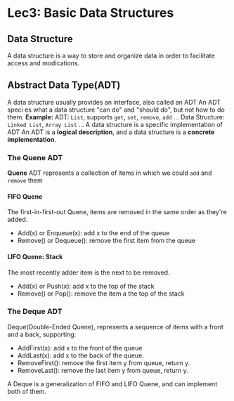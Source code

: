 # Lec3: Basic Data Structures
## Data Structure
A data structure is a way to store and organize data in order to facilitate access and modications.

## Abstract Data Type(ADT)
A data structure usually provides an interface, also called an ADT
An ADT speci es what a data structure "can do" and "should do", but not how to do them.
**Example:**
ADT: `List`, supports `get`, `set`, `remove`, `add` ...
Data Structure: `Linked List`, `Array List` ...
A data structure is a specific implementation of ADT
An ADT is a **logical description**, and a data structure is a **concrete implementation**.

### The Quene ADT
**Quene** ADT represents a collection of items in which we could `add` and `remove` them

#### FIFO Quene
The first-in-first-out Quene, items are removed in the same order as they're added.
- Add(x) or Enqueue(x): add x to the end of the queue
- Remove() or Dequeue(): remove the first item from the queue

#### LIFO Quene: Stack
The most recently adder item is the next to be removed.
- Add(x) or Push(x): add x to the top of the stack
- Remove() or Pop(): remove the item a the top of the stack

### The Deque ADT
Deque(Double-Ended Quene), represents a sequence of items with a front and a back, supporting:
- AddFirst(x): add x to the front of the queue
- AddLast(x): add x to the back of the queue.
- RemoveFirst(): remove the first item y from queue, return y.
- RemoveLast(): remove the last item y from queue, return y.

A Deque is a generalization of FIFO and LIFO Quene, and can implement both of them.
